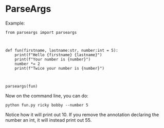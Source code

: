# ParseArgs


Example:
```
from parseargs import parseargs



def fun(firstname, lastname:str, number:int = 5):
	print(f"Hello {firstname} {lastname}")
	print(f"Your number is {number}")
	number *= 2
	print(f"Twice your number is {number}")



parseargs(fun)
```

Now on the command line, you can do:

```
python fun.py ricky bobby --number 5
```

Notice how it will print out 10. If you remove the annotation declaring the number an int, it will instead print out 55.